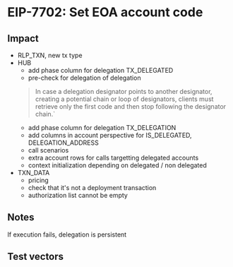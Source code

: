 # EIP-7702: Set EOA account code

## Impact

- RLP_TXN, new tx type
- HUB
  - add phase column for delegation TX_DELEGATED
  - pre-check for delegation of delegation
  > In case a delegation designator points to another designator, creating a potential chain or loop of designators, clients must retrieve only the first code and then stop following the designator chain.`
  - add phase column for delegation TX_DELEGATION
  - add columns in account perspective for IS_DELEGATED, DELEGATION_ADDRESS
  - call scenarios
  - extra account rows for calls targetting delegated accounts
  - context initialization depending on delegated / non delegated
- TXN_DATA
  - pricing
  - check that it's not a deployment transaction
  - authorization list cannot be empty

## Notes

If execution fails, delegation is persistent

## Test vectors

